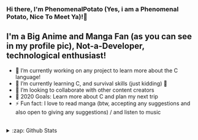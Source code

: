 ### Hi there, I'm PhenomenalPotato (Yes, i am a Phenomenal Potato, Nice To Meet Ya)!👋

## I'm a Big Anime and Manga Fan (as you can see in my profile pic), Not-a-Developer, technological enthusiast!

- 🔭 I’m currently working on any project to learn more about the C language!
- 🌱 I’m currently learning C, and survival skills (just kidding) 🤣
- 👯 I’m looking to collaborate with other content creators
- 🥅 2020 Goals: Learn more about C and plan my next trip
- ⚡ Fun fact: I love to read manga (btw, accepting any suggestions and also open to giving any suggestions) / and listen to music

<br />

<details>
  <summary>:zap: Github Stats</summary>

  <img align="left" alt="phenomenalpotato's Github Stats" src="https://github-readme-stats.codestackr.vercel.app/api?username=phenomenalpotato&show_icons=true&hide_border=true" />

</details>
